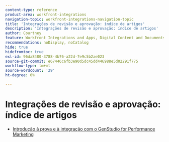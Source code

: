 ```yaml
---
content-type: reference
product-area: workfront-integrations
navigation-topic: workfront-integrations-navigation-topic
title: 'Integrações de revisão e aprovação: índice de artigos'
description: 'Integrações de revisão e aprovação: índice de artigos'
author: Courtney
feature: Workfront Integrations and Apps, Digital Content and Documents
recommendations: noDisplay, noCatalog
hide: true
hidefromtoc: true
exl-id: 96da8480-3788-4b76-a22d-7e9c5b2ae023
source-git-commit: e67446c6fb3e90d5dc45dd446988e5d02291f775
workflow-type: tm+mt
source-wordcount: '29'
ht-degree: 0%

---
```


# Integrações de revisão e aprovação: índice de artigos

* [Introdução à prova e à integração com o GenStudio for Performance Marketing](/help/quicksilver/workfront-integrations-and-apps/review-and-approval-integrations/wf-proof-and-genstudio.md)
  <!--* [Get started with the proofing and Creative Cloud Express](/help/quicksilver/workfront-integrations-and-apps/review-and-approval-integrations/wf-proof-and-express.md)-->
